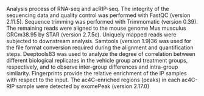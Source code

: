 Analysis process of RNA-seq and acRIP-seq.
The integrity of the sequencing data and quality control was performed with FastQC (version 2.11.5).
Sequence trimming was performed with Trimmomatic (version 0.39).
The remaining reads were aligned to the mouse genome Mus musculus GRCm38.95 by STAR (version 2.7.5c).
Uniquely mapped reads were subjected to downstream analysis. Samtools (version 1.9)36 was used for the file format conversion required during the alignment and quantification steps.
Deeptools83 was used to analyze the degree of correlation between different biological replicates in the vehicle group and treatment groups, respectively, and to observe inter-group differences and intra-group similarity. 
Fingerprints provide the relative enrichment of the IP samples with respect to the input.
The ac4C-enriched regions (peaks) in each ac4C-RIP sample were detected by exomePeak (version 2.17.0)
